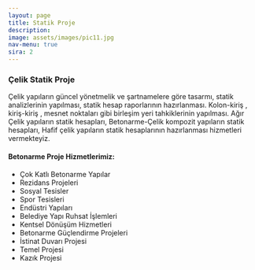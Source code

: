 ```yaml
---
layout: page
title: Statik Proje
description:
image: assets/images/pic11.jpg
nav-menu: true
sira: 2
---
```


### Çelik Statik Proje

Çelik yapıların güncel yönetmelik ve şartnamelere göre tasarmı,
statik analizlerinin yapılması, statik hesap raporlarının hazırlanması.
Kolon-kiriş , kiriş-kiriş , mesnet noktaları gibi birleşim yeri tahkiklerinin yapılması.
Ağır Çelik yapıların statik hesapları,
Betonarme-Çelik kompozit yapıların statik hesapları,
Hafif çelik yapıların statik hesaplarının hazırlanması hizmetleri vermekteyiz.


#### Betonarme Proje Hizmetlerimiz:

+ Çok Katlı Betonarme Yapılar
+ Rezidans Projeleri
+ Sosyal Tesisler
+ Spor Tesisleri
+ Endüstri Yapıları
+ Belediye Yapı Ruhsat İşlemleri
+ Kentsel Dönüşüm Hizmetleri
+ Betonarme Güçlendirme Projeleri
+ İstinat Duvarı Projesi
+ Temel Projesi
+ Kazık Projesi